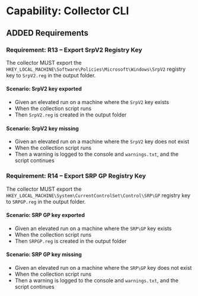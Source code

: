 # Capability: Collector CLI

## ADDED Requirements

### Requirement: R13 – Export SrpV2 Registry Key
The collector MUST export the `HKEY_LOCAL_MACHINE\Software\Policies\Microsoft\Windows\SrpV2` registry key to `SrpV2.reg` in the output folder.

#### Scenario: SrpV2 key exported
- Given an elevated run on a machine where the `SrpV2` key exists
- When the collection script runs
- Then `SrpV2.reg` is created in the output folder

#### Scenario: SrpV2 key missing
- Given an elevated run on a machine where the `SrpV2` key does not exist
- When the collection script runs
- Then a warning is logged to the console and `warnings.txt`, and the script continues

### Requirement: R14 – Export SRP GP Registry Key
The collector MUST export the `HKEY_LOCAL_MACHINE\System\CurrentControlSet\Control\SRP\GP` registry key to `SRPGP.reg` in the output folder.

#### Scenario: SRP GP key exported
- Given an elevated run on a machine where the `SRP\GP` key exists
- When the collection script runs
- Then `SRPGP.reg` is created in the output folder

#### Scenario: SRP GP key missing
- Given an elevated run on a machine where the `SRP\GP` key does not exist
- When the collection script runs
- Then a warning is logged to the console and `warnings.txt`, and the script continues
